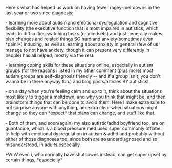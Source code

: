 Here's what has helped us work on having fewer ragey-meltdowns in the last year or two since diagnosis:

  

\- learning more about autism and emotional dysregulation and cognitive flexibility (the executive function that is most impaired in autistics, which leads to difficulties switching tasks (or mindsets) and just generally makes plan changes and related things SO hard and anxiety(sometimes even \*pain!\*) inducing, as well as learning about anxiety in general (few of us manage to not have anxiety, though it can present very differently in people) has all helped, mostly via the rest:

  

\- learning coping skills for these situations online, especially in autism groups (for the reasons i listed in my other comment (plus more) most autism groups are self-diagnosis friendly -- and if a group isn't, you don't wanna be in there anyway tbh.) and blog posts/articles BY autistics!

  

\- on a day when you're feeling calm and up to it, think about the situations most likely to trigger a meltdown, and why you think that might be, and then brainstorm things that can be done to avoid them. Here I make extra sure to not surprise anyone with anything, am extra clear when situations might change so they can \*expect\* that plans can change, and stuff like that.

  

\- Both of them, and soon(again) my also autistic/adhd boyfriend too, are on guanfacine, which is a blood pressure med used super commonly offlabel to help with emotional dysregulation in autism & adhd and probably without either of those diagnoses too, since both are so underdiagnosed and so misunderstood, in adults especially.

  

FWIW even i, who normally have shutdowns instead, can get super upset by certain things, \*especially\*